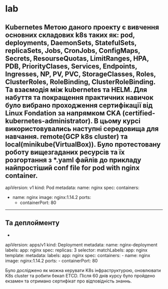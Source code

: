 # lab
Kubernetes
Метою даного проекту є вивчення основних складових k8s таких як:
pod, deployments, DaemonSets, StatefulSets, replicaSets, Jobs, CronJobs, ConfigMaps, Secrets, ResourseQuotas, LimitRanges, HPA, PDB, PriorityClases, 
Services, Endpoints, Ingresses, NP, PV, PVC, StorageClasses, Roles, ClusterRoles, RoleBinding, ClusterRoleBinding. 
Та взаємодія між kubernetes та HELM. 
Для набуття та покращення практичних навичок було вибрано проходження сертифікації від Linux Fondation за напрямком CKA (certified-kubernetes-administrator).
В цьому курсі використовувались наступні середовища для навчання. remote(GCP k8s cluster) та local(minikube(VirtualBox)).
Було протестовану роботу вищезгаданих ресурсів та їх розгортання з *.yaml файлів до прикладу найпростіший conf file for pod with nginx container.
---
apiVersion: v1
kind: Pod
metadata:
  name: nginx
spec:
  containers:
  - name: nginx
    image: nginx:1.14.2
    ports:
    - containerPort: 80
---
Та деплойменту
---
-
apiVersion: apps/v1
kind: Deployment
metadata:
  name: nginx-deployment
  labels:
    app: nginx
spec:
  replicas: 3
  selector:
    matchLabels:
      app: nginx
  template:
    metadata:
      labels:
        app: nginx
    spec:
      containers:
      - name: nginx
        image: nginx:1.14.2
        ports:
        - containerPort: 80

        
Було досліджено як можна керувати K8s інфраструктурою, оновлювати K8s cluster та робити бекап ETCD.
Після 60 днів курсу було пройдено екзамен та отримано сертифікат про відповідність знаннь.

